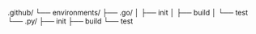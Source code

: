 .github/
└── environments/
    ├── .go/
    │   ├── init
    │   ├── build
    │   └── test
    └── .py/
        ├── init
        ├── build
        └── test